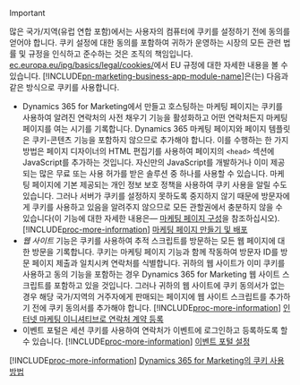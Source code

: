 > [!IMPORTANT]
> 많은 국가/지역(유럽 연합 포함)에서는 사용자의 컴퓨터에 쿠키를 설정하기 전에 동의를 얻어야 합니다. 쿠키 설정에 대한 동의를 포함하여 귀하가 운영하는 시장의 모든 관련 법률 및 규정을 인식하고 준수하는 것은 조직의 책임입니다. [ec.europa.eu/ipg/basics/legal/cookies/](http://ec.europa.eu/ipg/basics/legal/cookies/)에서 EU 규정에 대한 자세한 내용을 볼 수 있습니다. [!INCLUDE[pn-marketing-business-app-module-name](../includes/pn-marketing-business-app-module-name.md)]은(는) 다음과 같은 방식으로 쿠키를 사용합니다.
> - Dynamics 365 for Marketing에서 만들고 호스팅하는 마케팅 페이지는 쿠키를 사용하여 알려진 연락처의 사전 채우기 기능을 활성화하고 어떤 연락처든지 마케팅 페이지를 여는 시기를 기록합니다. Dynamics 365 마케팅 페이지와 페이지 템플릿은 쿠키-콘텐츠 기능을 포함하지 않으므로 추가해야 합니다. 이를 수행하는 한 가지 방법은 페이지 디자이너의 HTML 편집기를 사용하여 페이지의 `<head>` 섹션에 JavaScript를 추가하는 것입니다. 자신만의 JavaScript를 개발하거나 이미 제공되는 많은 무료 또는 사용 허가를 받은 솔루션 중 하나를 사용할 수 있습니다. 마케팅 페이지에 기본 제공되는 개인 정보 보호 정책을 사용하여 쿠키 사용을 알릴 수도 있습니다. 그러나 서버가 쿠키를 설정하지 못하도록 중지하지 않기 때문에 방문자에게 쿠키를 사용하고 있음을 알려주지 않으므로 모든 관할권에서 충분하지 않을 수 있습니다(이 기능에 대한 자세한 내용은&mdash; [마케팅 페이지 구성](../marketing/marketing-settings.md#config-mkt-pages)을 참조하십시오). [!INCLUDE[proc-more-information](../includes/proc-more-information.md)] [마케팅 페이지 만들기 및 배포](../marketing/create-deploy-marketing-pages.md)
> - _웹 사이트_ 기능은 쿠키를 사용하여 추적 스크립트를 방문하는 모든 웹 페이지에 대한 방문을 기록합니다. 쿠키는 마케팅 페이지 기능과 함께 작동하여 방문자 ID를 방문 페이지 제출과 일치시켜 연락처를 식별합니다. 귀하의 웹 사이트가 이미 쿠키를 사용하고 동의 기능을 포함하는 경우 Dynamics 365 for Marketing 웹 사이트 스크립트를 포함하고 있을 것입니다. 그러나 귀하의 웹 사이트에 쿠키 동의서가 없는 경우 해당 국가/지역의 거주자에게 판매되는 페이지에 웹 사이트 스크립트를 추가하기 전에 쿠키 동의서를 추가해야 합니다. [!INCLUDE[proc-more-information](../includes/proc-more-information.md)] [인터넷 마케팅 이니셔티브로 연락처 계약 등록](../marketing/register-engagement.md)
> - 이벤트 포털은 세션 쿠키를 사용하여 연락처가 이벤트에 로그인하고 등록하도록 할 수 있습니다. [!INCLUDE[proc-more-information](../includes/proc-more-information.md)] [이벤트 포털 설정](../marketing/set-up-event-portal.md)
> 
> [!INCLUDE[proc-more-information](../includes/proc-more-information.md)] [Dynamics 365 for Marketing의 쿠키 사용 방법](../marketing/cookies.md)
